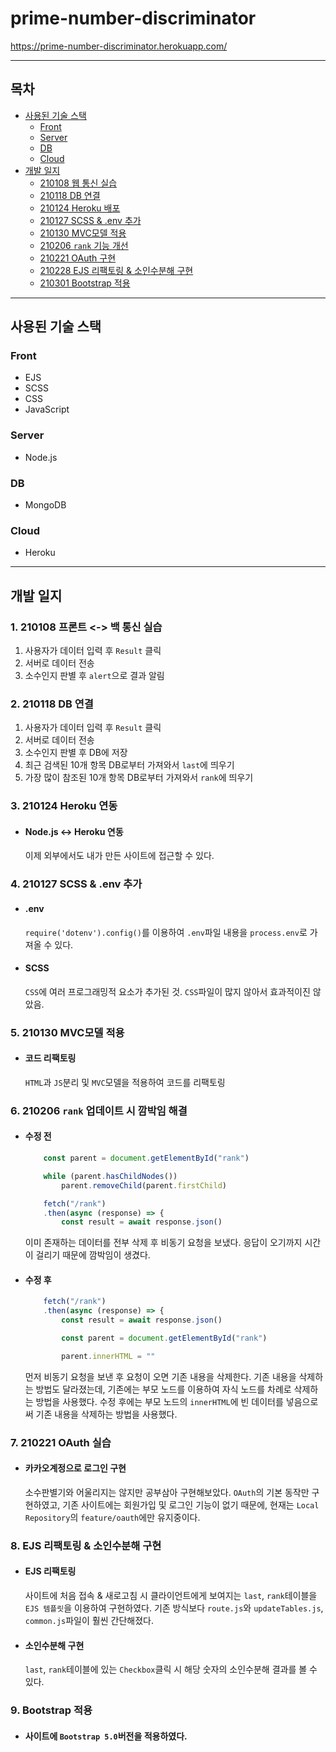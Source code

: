# prime-number-discriminator

https://prime-number-discriminator.herokuapp.com/

<hr>

## 목차
- [사용된 기술 스택](#사용된-기술-스택)
    - [Front](#front)
    - [Server](#server)
    - [DB](#db)
    - [Cloud](#cloud)
- [개발 일지](#개발-일지)
    - [210108 웹 통신 실습](#1-210108-프론트---백-통신-실습)
    - [210118 DB 연결](#2-210118-db-연결)
    - [210124 Heroku 배포](#3-210124-heroku-연동)
    - [210127 SCSS & .env 추가](#4-210127-scss--env-추가)
    - [210130 MVC모델 적용](#5-210130-mvc모델-적용)
    - [210206 `rank` 기능 개선](#6-210206-rank-업데이트-시-깜박임-해결)
    - [210221 OAuth 구현](#7-210221-oauth-실습)
    - [210228 EJS 리팩토링 & 소인수분해 구현](#8-ejs-리팩토링--소인수분해-구현)
    - [210301 Bootstrap 적용](#9-bootstrap-적용)

<hr>

## 사용된 기술 스택

### Front
- EJS
- SCSS
- CSS
- JavaScript

### Server
- Node.js

### DB
- MongoDB

### Cloud
- Heroku

<hr>

## 개발 일지

### 1. 210108 프론트 <-> 백 통신 실습
1. 사용자가 데이터 입력 후 `Result` 클릭
2. 서버로 데이터 전송
3. 소수인지 판별 후 `alert`으로 결과 알림

### 2. 210118 DB 연결
1. 사용자가 데이터 입력 후 `Result` 클릭
2. 서버로 데이터 전송
3. 소수인지 판별 후 DB에 저장
4. 최근 검색된 10개 항목 DB로부터 가져와서 `last`에 띄우기
5. 가장 많이 참조된 10개 항목 DB로부터 가져와서 `rank`에 띄우기

### 3. 210124 Heroku 연동
- #### Node.js <-> Heroku 연동
    이제 외부에서도 내가 만든 사이트에 접근할 수 있다.

### 4. 210127 SCSS & .env 추가
- #### .env
    `require('dotenv').config()`를 이용하여 `.env`파일 내용을 `process.env`로 가져올 수 있다.
- #### SCSS
    `CSS`에 여러 프로그래밍적 요소가 추가된 것. `CSS`파일이 많지 않아서 효과적이진 않았음.

### 5. 210130 MVC모델 적용
- #### 코드 리팩토링
    `HTML`과 `JS`분리 및 `MVC`모델을 적용하여 코드를 리팩토링

### 6. 210206 `rank` 업데이트 시 깜박임 해결
- #### 수정 전

    ```javascript
        const parent = document.getElementById("rank")

        while (parent.hasChildNodes())
            parent.removeChild(parent.firstChild)

        fetch("/rank")
        .then(async (response) => {
            const result = await response.json()
    ```

    이미 존재하는 데이터를 전부 삭제 후 비동기 요청을 보냈다. 응답이 오기까지 시간이 걸리기 때문에 깜박임이 생겼다.
    
- #### 수정 후

    ```javascript
        fetch("/rank")
        .then(async (response) => {
            const result = await response.json()

            const parent = document.getElementById("rank")

            parent.innerHTML = ""
    ```

    먼저 비동기 요청을 보낸 후 요청이 오면 기존 내용을 삭제한다. 기존 내용을 삭제하는 방법도 달라졌는데, 기존에는 부모 노드를 이용하여 자식 노드를 차례로 삭제하는 방법을 사용했다. 수정 후에는 부모 노드의 `innerHTML`에 빈 데이터를 넣음으로써 기존 내용을 삭제하는 방법을 사용했다. 

### 7. 210221 OAuth 실습
- #### 카카오계정으로 로그인 구현
    소수판별기와 어울리지는 않지만 공부삼아 구현해보았다. `OAuth`의 기본 동작만 구현하였고, 기존 사이트에는 회원가입 및 로그인 기능이 없기 때문에, 현재는 `Local Repository`의 `feature/oauth`에만 유지중이다.

### 8. EJS 리팩토링 & 소인수분해 구현
- #### EJS 리팩토링
    사이트에 처음 접속 & 새로고침 시 클라이언트에게 보여지는 `last`, `rank`테이블을 `EJS 템플릿`을 이용하여 구현하였다. 기존 방식보다 `route.js`와 `updateTables.js`, `common.js`파일이 훨씬 간단해졌다.
- #### 소인수분해 구현
    `last`, `rank`테이블에 있는 `Checkbox`클릭 시 해당 숫자의 소인수분해 결과를 볼 수 있다.

### 9. Bootstrap 적용
- #### 사이트에 `Bootstrap 5.0`버전을 적용하였다. 